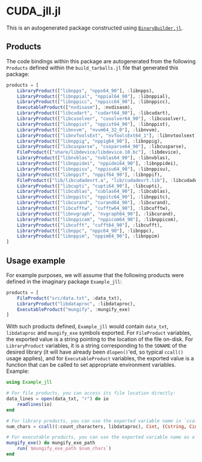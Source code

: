 # CUDA_jll.jl

This is an autogenerated package constructed using [`BinaryBuilder.jl`](https://github.com/JuliaPackaging/BinaryBuilder.jl).

## Products

The code bindings within this package are autogenerated from the following `Products` defined within the `build_tarballs.jl` file that generated this package:

```julia
products = [
    LibraryProduct(["libnpps", "npps64_90"], :libnpps),
    LibraryProduct(["libnppial", "nppial64_90"], :libnppial),
    LibraryProduct(["libnppicc", "nppicc64_90"], :libnppicc),
    ExecutableProduct(["nvdisasm"], :nvdisasm),
    LibraryProduct(["libcudart", "cudart64_90"], :libcudart),
    LibraryProduct(["libcusolver", "cusolver64_90"], :libcusolver),
    LibraryProduct(["libnppist", "nppist64_90"], :libnppist),
    LibraryProduct(["libnvvm", "nvvm64_32_0"], :libnvvm),
    LibraryProduct(["libnvToolsExt", "nvToolsExt64_1"], :libnvtoolsext),
    LibraryProduct(["libnppig", "nppig64_90"], :libnppig),
    LibraryProduct(["libcusparse", "cusparse64_90"], :libcusparse),
    FileProduct(["share/libdevice/libdevice.10.bc"], :libdevice),
    LibraryProduct(["libnvblas", "nvblas64_90"], :libnvblas),
    LibraryProduct(["libnppidei", "nppidei64_90"], :libnppidei),
    LibraryProduct(["libnppisu", "nppisu64_90"], :libnppisu),
    LibraryProduct(["libnppif", "nppif64_90"], :libnppif),
    FileProduct(["lib/libcudadevrt.a", "lib/cudadevrt.lib"], :libcudadevrt),
    LibraryProduct(["libcupti", "cupti64_90"], :libcupti),
    LibraryProduct(["libcublas", "cublas64_90"], :libcublas),
    LibraryProduct(["libnppitc", "nppitc64_90"], :libnppitc),
    LibraryProduct(["libcurand", "curand64_90"], :libcurand),
    LibraryProduct(["libcufftw", "cufftw64_90"], :libcufftw),
    LibraryProduct(["libnvgraph", "nvgraph64_90"], :libcurand),
    LibraryProduct(["libnppicom", "nppicom64_90"], :libnppicom),
    LibraryProduct(["libcufft", "cufft64_90"], :libcufft),
    LibraryProduct(["libnppc", "nppc64_90"], :libnppc),
    LibraryProduct(["libnppim", "nppim64_90"], :libnppim)
]
```

## Usage example

For example purposes, we will assume that the following products were defined in the imaginary package `Example_jll`:

```julia
products = [
    FileProduct("src/data.txt", :data_txt),
    LibraryProduct("libdataproc", :libdataproc),
    ExecutableProduct("mungify", :mungify_exe)
]
```

With such products defined, `Example_jll` would contain `data_txt`, `libdataproc` and `mungify_exe` symbols exported. For `FileProduct` variables, the exported value is a string pointing to the location of the file on-disk.  For `LibraryProduct` variables, it is a string corresponding to the `SONAME` of the desired library (it will have already been `dlopen()`'ed, so typical `ccall()` usage applies), and for `ExecutableProduct` variables, the exported value is a function that can be called to set appropriate environment variables.  Example:

```julia
using Example_jll

# For file products, you can access its file location directly:
data_lines = open(data_txt, "r") do io
    readlines(io)
end

# For library products, you can use the exported variable name in `ccall()` invocations directly
num_chars = ccall((:count_characters, libdataproc), Cint, (Cstring, Cint), data_lines[1], length(data_lines[1]))

# For executable products, you can use the exported variable name as a function that you can call
mungify_exe() do mungify_exe_path
    run(`$mungify_exe_path $num_chars`)
end
```
